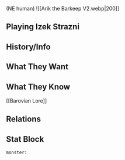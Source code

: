 (NE human)
![[Arik the Barkeep V2.webp|200]]
## Playing Izek Strazni

## History/Info

## What They Want

## What They Know
[[Barovian Lore]]

## Relations

## Stat Block

```statblock
monster:
```

```dataviewjs
```
